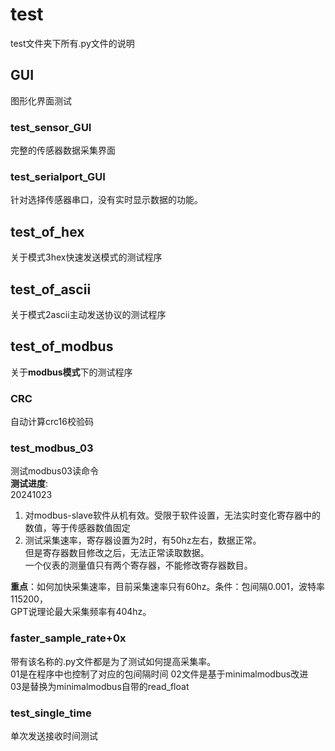 # test
test文件夹下所有.py文件的说明  

## GUI
图形化界面测试

### test_sensor_GUI
完整的传感器数据采集界面

### test_serialport_GUI
针对选择传感器串口，没有实时显示数据的功能。

## test_of_hex
关于模式3hex快速发送模式的测试程序

## test_of_ascii
关于模式2ascii主动发送协议的测试程序

## test_of_modbus
关于**modbus模式**下的测试程序

### CRC
自动计算crc16校验码

### test_modbus_03
测试modbus03读命令  
**测试进度**:  
20241023
1. 对modbus-slave软件从机有效。受限于软件设置，无法实时变化寄存器中的数值，等于传感器数值固定
2. 测试采集速率，寄存器设置为2时，有50hz左右，数据正常。  
但是寄存器数目修改之后，无法正常读取数据。  
一个仪表的测量值只有两个寄存器，不能修改寄存器数目。  

**重点**：如何加快采集速率，目前采集速率只有60hz。条件：包间隔0.001，波特率115200，  
GPT说理论最大采集频率有404hz。

### faster_sample_rate+0x
带有该名称的.py文件都是为了测试如何提高采集率。  
01是在程序中也控制了对应的包间隔时间
02文件是基于minimalmodbus改进  
03是替换为minimalmodbus自带的read_float

### test_single_time
单次发送接收时间测试